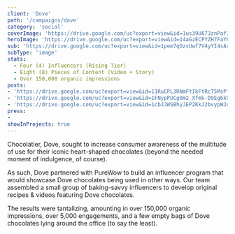 ```yaml
---
client: 'Dove'
path: '/campaigns/dove'
category: 'social'
coverImage: 'https://drive.google.com/uc?export=view&id=1us39U67JznPaf3Qy52vot1I5j7PONhiz'
heroImage: 'https://drive.google.com/uc?export=view&id=14aGzECPYZH7FaY6bIfGA9UxducpaDT8Y'
sub: 'https://drive.google.com/uc?export=view&id=1pem7qOzvUwf7V4yYI4sArSI8MOf8cb_y'
subType: 'image'
stats:
  - Four (4) Influencers (Rising Tier)
  - Eight (8) Pieces of Content (Video + Story)
  - Over 150,000 organic impressions
posts:
- 'https://drive.google.com/uc?export=view&id=11RuCPL3RNmFtIkFtRcT5MsPfkE7ppFM4'
- 'https://drive.google.com/uc?export=view&id=1FNypPUCg0m2_Xfmk-D9Eg6k93thrQBNV'
- 'https://drive.google.com/uc?export=view&id=1cbJJWSBhyJEP2KkJ2bvypWJqPUqGEGr6'
press:
- 
showInProjects: true
---
```

  
Chocolatier, Dove, sought to increase consumer awareness of the multitude of use for their iconic heart-shaped chocolates (beyond the needed moment of indulgence, of course).

As such, Dove partnered with PureWow to build an influencer program that would showcase Dove chocolates being used in other ways. Our team assembled a small group of baking-savvy influencers to develop original recipes & videos featuring Dove chocolates.

The results were tantalizing, amounting in over 150,000 organic impressions, over 5,000 engagements, and a few empty bags of Dove chocolates lying around the office (to say the least).